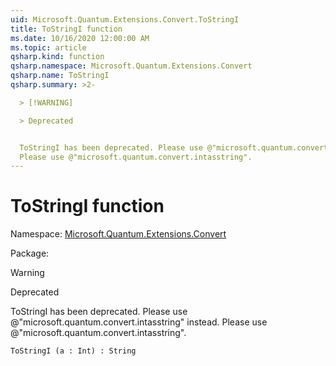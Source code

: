 ```yaml
---
uid: Microsoft.Quantum.Extensions.Convert.ToStringI
title: ToStringI function
ms.date: 10/16/2020 12:00:00 AM
ms.topic: article
qsharp.kind: function
qsharp.namespace: Microsoft.Quantum.Extensions.Convert
qsharp.name: ToStringI
qsharp.summary: >2-

  > [!WARNING]

  > Deprecated


  ToStringI has been deprecated. Please use @"microsoft.quantum.convert.intasstring" instead.
  Please use @"microsoft.quantum.convert.intasstring".
---
```


# ToStringI function

Namespace: [Microsoft.Quantum.Extensions.Convert](xref:Microsoft.Quantum.Extensions.Convert)

Package: [](https://nuget.org/packages/)


> [!WARNING]
> Deprecated
ToStringI has been deprecated. Please use @"microsoft.quantum.convert.intasstring" instead.Please use @"microsoft.quantum.convert.intasstring".

```Q#
ToStringI (a : Int) : String
```

